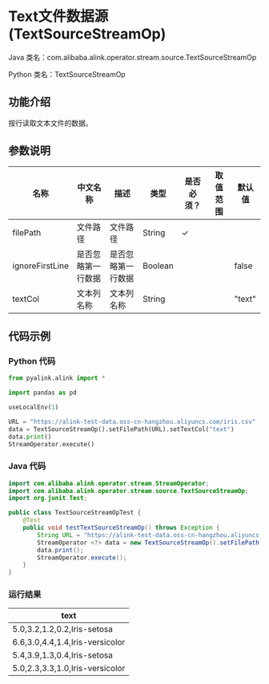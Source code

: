 # Text文件数据源 (TextSourceStreamOp)
Java 类名：com.alibaba.alink.operator.stream.source.TextSourceStreamOp

Python 类名：TextSourceStreamOp


## 功能介绍
按行读取文本文件的数据。

## 参数说明
| 名称 | 中文名称 | 描述 | 类型 | 是否必须？ | 取值范围 | 默认值 |
| --- | --- | --- | --- | --- | --- | --- |
| filePath | 文件路径 | 文件路径 | String | ✓ |  |  |
| ignoreFirstLine | 是否忽略第一行数据 | 是否忽略第一行数据 | Boolean |  |  | false |
| textCol | 文本列名称 | 文本列名称 | String |  |  | "text" |

## 代码示例
### Python 代码
```python
from pyalink.alink import *

import pandas as pd

useLocalEnv(1)

URL = "https://alink-test-data.oss-cn-hangzhou.aliyuncs.com/iris.csv"
data = TextSourceStreamOp().setFilePath(URL).setTextCol("text")
data.print()
StreamOperator.execute()
```
### Java 代码
```java
import com.alibaba.alink.operator.stream.StreamOperator;
import com.alibaba.alink.operator.stream.source.TextSourceStreamOp;
import org.junit.Test;

public class TextSourceStreamOpTest {
	@Test
	public void testTextSourceStreamOp() throws Exception {
		String URL = "https://alink-test-data.oss-cn-hangzhou.aliyuncs.com/iris.csv";
		StreamOperator <?> data = new TextSourceStreamOp().setFilePath(URL).setTextCol("text");
		data.print();
		StreamOperator.execute();
	}
}
```

### 运行结果
|text
|----
|5.0,3.2,1.2,0.2,Iris-setosa
|6.6,3.0,4.4,1.4,Iris-versicolor
|5.4,3.9,1.3,0.4,Iris-setosa
|5.0,2.3,3.3,1.0,Iris-versicolor
